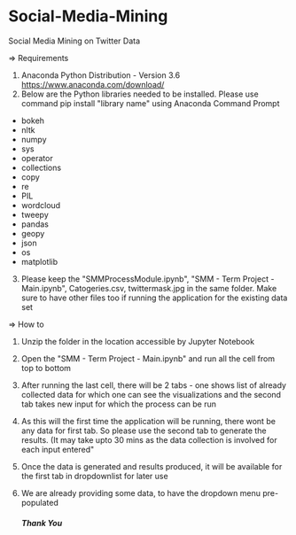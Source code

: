 # Social-Media-Mining
Social Media Mining on Twitter Data

=> Requirements
1. Anaconda Python Distribution - Version 3.6 https://www.anaconda.com/download/
2. Below are the Python libraries needed to be installed. Please use command pip install "library name" using Anaconda Command Prompt
- bokeh
- nltk
- numpy
- sys
- operator
- collections
- copy
- re
- PIL
- wordcloud
- tweepy
- pandas
- geopy
- json
- os
- matplotlib
3. Please keep the "SMMProcessModule.ipynb", "SMM - Term Project - Main.ipynb", Catogeries.csv, twittermask.jpg in the same folder. Make sure to have other files too if running the application for the existing data set

=> How to 
1. Unzip the folder in the location accessible by Jupyter Notebook
2. Open the "SMM - Term Project - Main.ipynb" and run all the cell from top to bottom
3. After running the last cell, there will be 2 tabs - one shows list of already collected data for which one can see the visualizations and the second tab takes new input for which the process can be run
4. As this will the first time the application will be running, there wont be any data for first tab. So please use the second
   tab to generate the results. (It may take upto 30 mins as the data collection is involved for each input entered"
5. Once the data is generated and results produced, it will be available for the first tab in dropdownlist for later use
6. We are already providing some data, to have the dropdown menu pre-populated

    ##### Thank You #####
